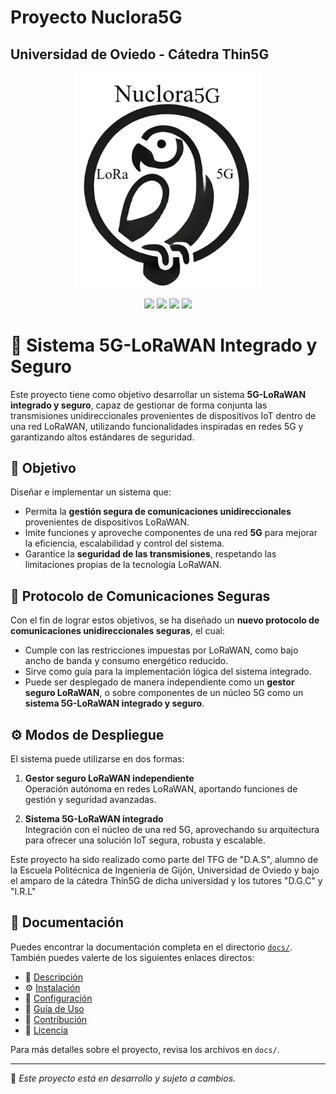 # Proyecto Nuclora5G
## Universidad de Oviedo - Cátedra Thin5G

<p align="center">
  <img src="nuclora5G_logo.png" alt="Mi Logo" width="300">
</p>

<p align="center">
  <img src="https://img.shields.io/badge/Python-3.9%2B-blue?style=for-the-badge&logo=python">
  <img src="https://img.shields.io/badge/LoRaWAN-IoT-green?style=for-the-badge&logo=wifi">
  <img src="https://img.shields.io/badge/5G-IOT Integration-steelblue?style=for-the-badge&logo=globe">
  <img src="https://img.shields.io/badge/Versión-1.0.0-brightgreen?style=for-the-badge">
</p>

# 📡 Sistema 5G-LoRaWAN Integrado y Seguro

Este proyecto tiene como objetivo desarrollar un sistema **5G-LoRaWAN integrado y seguro**, capaz de gestionar de forma conjunta las transmisiones unidireccionales provenientes de dispositivos IoT dentro de una red LoRaWAN, utilizando funcionalidades inspiradas en redes 5G y garantizando altos estándares de seguridad.

## 🎯 Objetivo

Diseñar e implementar un sistema que:

- Permita la **gestión segura de comunicaciones unidireccionales** provenientes de dispositivos LoRaWAN.
- Imite funciones y aproveche componentes de una red **5G** para mejorar la eficiencia, escalabilidad y control del sistema.
- Garantice la **seguridad de las transmisiones**, respetando las limitaciones propias de la tecnología LoRaWAN.

## 🔐 Protocolo de Comunicaciones Seguras

Con el fin de lograr estos objetivos, se ha diseñado un **nuevo protocolo de comunicaciones unidireccionales seguras**, el cual:

- Cumple con las restricciones impuestas por LoRaWAN, como bajo ancho de banda y consumo energético reducido.
- Sirve como guía para la implementación lógica del sistema integrado.
- Puede ser desplegado de manera independiente como un **gestor seguro LoRaWAN**, o sobre componentes de un núcleo 5G como un **sistema 5G-LoRaWAN integrado y seguro**.

## ⚙️ Modos de Despliegue

El sistema puede utilizarse en dos formas:

1. **Gestor seguro LoRaWAN independiente**  
   Operación autónoma en redes LoRaWAN, aportando funciones de gestión y seguridad avanzadas.

2. **Sistema 5G-LoRaWAN integrado**  
   Integración con el núcleo de una red 5G, aprovechando su arquitectura para ofrecer una solución IoT segura, robusta y escalable.


Este proyecto ha sido realizado como parte del TFG de "D.A.S", alumno de la Escuela Politécnica de Ingeniería de Gijón, Universidad de Oviedo y bajo el amparo de la cátedra Thin5G de dicha universidad y los tutores "D.G.C" y "I.R.L"

## 📖 Documentación

Puedes encontrar la documentación completa en el directorio [`docs/`](docs/). También puedes valerte de los siguientes enlaces directos:

- 📌 [Descripción](docs/descripcion.md)  
- ⚙️ [Instalación](docs/instalacion.md)  
- 🔧 [Configuración](docs/configuracion.md)  
- 🚀 [Guía de Uso](docs/uso.md)  
- 🤝 [Contribución](docs/contribucion.md)  
- 📜 [Licencia](docs/licencia.md)  

Para más detalles sobre el proyecto, revisa los archivos en `docs/`.

---

📌 *Este proyecto está en desarrollo y sujeto a cambios.*  
